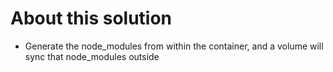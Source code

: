 # About this solution
- Generate the node_modules from within the container, and a volume will sync that node_modules outside
